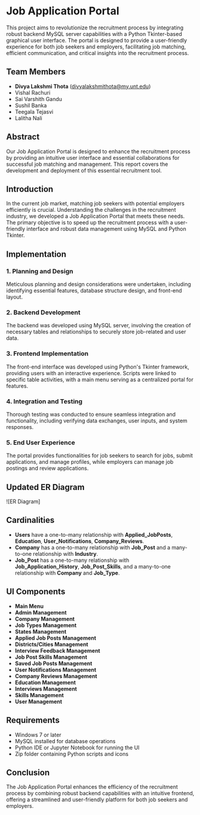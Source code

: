# Job Application Portal

This project aims to revolutionize the recruitment process by integrating robust backend MySQL server capabilities with a Python Tkinter-based graphical user interface. The portal is designed to provide a user-friendly experience for both job seekers and employers, facilitating job matching, efficient communication, and critical insights into the recruitment process.

## Team Members
- **Divya Lakshmi Thota** (divyalakshmithota@my.unt.edu)
- Vishal Rachuri
- Sai Varshith Gandu
- Sushil Banka
- Teegala Tejasvi
- Lalitha Nali

## Abstract
Our Job Application Portal is designed to enhance the recruitment process by providing an intuitive user interface and essential collaborations for successful job matching and management. This report covers the development and deployment of this essential recruitment tool.

## Introduction
In the current job market, matching job seekers with potential employers efficiently is crucial. Understanding the challenges in the recruitment industry, we developed a Job Application Portal that meets these needs. The primary objective is to speed up the recruitment process with a user-friendly interface and robust data management using MySQL and Python Tkinter.

## Implementation

### 1. Planning and Design
Meticulous planning and design considerations were undertaken, including identifying essential features, database structure design, and front-end layout.

### 2. Backend Development
The backend was developed using MySQL server, involving the creation of necessary tables and relationships to securely store job-related and user data.

### 3. Frontend Implementation
The front-end interface was developed using Python's Tkinter framework, providing users with an interactive experience. Scripts were linked to specific table activities, with a main menu serving as a centralized portal for features.

### 4. Integration and Testing
Thorough testing was conducted to ensure seamless integration and functionality, including verifying data exchanges, user inputs, and system responses.

### 5. End User Experience
The portal provides functionalities for job seekers to search for jobs, submit applications, and manage profiles, while employers can manage job postings and review applications.

## Updated ER Diagram
![ER Diagram]


## Cardinalities
- **Users** have a one-to-many relationship with **Applied_JobPosts**, **Education**, **User_Notifications**, **Company_Reviews**.
- **Company** has a one-to-many relationship with **Job_Post** and a many-to-one relationship with **Industry**.
- **Job_Post** has a one-to-many relationship with **Job_Application_History**, **Job_Post_Skills**, and a many-to-one relationship with **Company** and **Job_Type**.

## UI Components
- **Main Menu**
- **Admin Management**
- **Company Management**
- **Job Types Management**
- **States Management**
- **Applied Job Posts Management**
- **Districts/Cities Management**
- **Interview Feedback Management**
- **Job Post Skills Management**
- **Saved Job Posts Management**
- **User Notifications Management**
- **Company Reviews Management**
- **Education Management**
- **Interviews Management**
- **Skills Management**
- **User Management**

## Requirements
- Windows 7 or later
- MySQL installed for database operations
- Python IDE or Jupyter Notebook for running the UI
- Zip folder containing Python scripts and icons

## Conclusion
The Job Application Portal enhances the efficiency of the recruitment process by combining robust backend capabilities with an intuitive frontend, offering a streamlined and user-friendly platform for both job seekers and employers.

